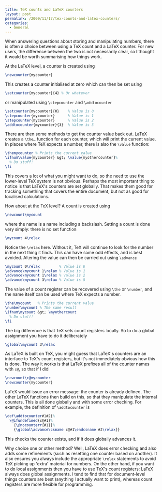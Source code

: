 ```yaml
---
title: TeX counts and LaTeX counters
layout: post
permalink: /2009/11/17/tex-counts-and-latex-counters/
categories:
  - General
---
```

When answering questions about storing and manipulating numbers, there is often a choice between using a TeX count and a LaTeX counter. For new users, the difference between the two is not necessarily clear, so I thought it would be worth summarising how things work.

At the LaTeX level, a counter is created using

```latex
\newcounter{mycounter}
```

This creates a counter initialised at zero which can then be set using

```latex
\setcounter{mycounter}{4} % Or whatever
```

or manipulated using `\stepcounter` and `\addtocounter`

```latex
\setcounter{mycounter}{0}    % Value is 0
\stepcounter{mycounter}      % Value is 1
\stepcounter{mycounter}      % Value is 2
\addtocounter{mycounter}{3}  % Value is 5
```

There are then some methods to get the counter value back out. LaTeX creates a `\the…` function for each counter, which will print the current value. In places where TeX expects a number, there is also the `\value` function:

```latex
\themycounter % Prints the current value
\ifnum\value{mycounter} &gt; \value{myothercounter}%
  % Do stuff!
\fi
```

This covers a lot of what you might want to do, so the need to use the lower-level TeX system is not obvious. Perhaps the most important thing to notice is that LaTeX's counters are set globally. That makes them good for tracking something that covers the entire document, but not as good for localised calculations.

How about at the TeX level? A count is created using

```latex
\newcount\mycount
```

where the name is a name including a backslash. Setting a count is done very simply: there is no set function

```latex
\mycount 4\relax
```

Notice the `\relax` here. Without it, TeX will continue to look for the number in the next thing it finds. This can have some odd effects, and is best avoided. Altering the value can then be carried out using `\advance`

```latex
\mycount 0\relax         % Value is 0
\advance\mycount 1\relax % Value is 1
\advance\mycount 1\relax % value is 2
\advance\mycount 3\relax % Value is 5
```

The value of a count register can be recovered using `\the` or `\number`, and the name itself can be used where TeX expects a number.

```latex
\the\mycount   % Prints the current value
\number\mycount % The same result
\ifnum\mycount &gt; \myothercount
  % Do stuff!
\fi
```

The big difference is that TeX sets count registers locally. So to do a global assignment you have to do it deliberately

```latex
\global\mycount 3\relax
```

As LaTeX is built on TeX, you might guess that LaTeX's counters are an interface to TeX's count registers, but it's not immediately obvious how this is done. The way it works is that LaTeX prefixes all of the counter names with `c@`, so that if I did

```latex
\newcount\c@mycounter
\newcounter{mycounter}
```

LaTeX would issue an error message: the counter is already defined. The other LaTeX functions then build on this, so that they manipulate the internal counters. This is all done globally and with some error checking. For example, the definition of `\addtocounter` is

<!-- {% raw %} -->
```latex
\def\addtocounter#1#2{%
  \@ifundefined{c@#1}%
    {\@nocounterr{#1}}%
    {\global\advance\csname c@#1\endcsname #2\relax}}
```
<!-- {% endraw %} -->

This checks the counter exists, and if it does globally advances it.

Why choice one or other method? Well, LaTeX does error checking and also adds some refinements (such as resetting one counter based on another). It also ensures you always include the appropriate `\relax` statements to avoid TeX picking up 'extra' material for numbers. On the other hand, if you want to do local assignments then you have to use TeX's count registers: LaTeX always does global assignments.  I tend to find that for document-level things counters are best (anything I actually want to print), whereas count registers are more flexible for programming.
